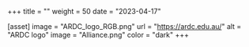 +++
title = ""
weight = 50
date = "2023-04-17"

[asset]
    image = "ARDC_logo_RGB.png"
    url = "https://ardc.edu.au/"
    alt = "ARDC logo"
    image = "Alliance.png"
    color = "dark"
+++
